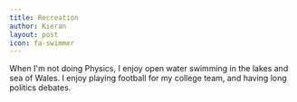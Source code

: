 ```yaml
---
title: Recreation
author: Kieran
layout: post
icon: fa-swimmer
---
```


When I'm not doing Physics, I enjoy open water swimming in the lakes and sea of Wales. I enjoy playing football for my college team, and having long politics debates.